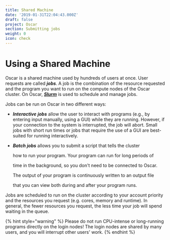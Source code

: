 ```yaml
---
title: Shared Machine
date: '2019-01-31T22:04:43.000Z'
draft: false
project: Oscar
section: Submitting jobs
weight: 0
icon: check
---
```


# Using a Shared Machine

Oscar is a shared machine used by hundreds of users at once. User requests are called _**jobs**_. A job is the combination of the resource requested and the program you want to run on the compute nodes of the Oscar cluster. On Oscar, [_**Slurm**_](https://slurm.schedmd.com) is used to schedule and manage jobs.

Jobs can be run on Oscar in two different ways:

* _**Interactive** **jobs**_ allow the user to interact with programs \(e.g., by entering input manually, using a GUI\) while they are running. However, if your connection to the system is interrupted, the job will abort. Small jobs with short run times or jobs that require the use of a GUI are best-suited for running interactively.
* _**Batch** **jobs**_ allows you to submit a script that tells the cluster

  how to run your program. Your program can run for long periods of

  time in the background, so you don't need to be connected to Oscar.

  The output of your program is continuously written to an output file

  that you can view both during and after your program runs.

Jobs are scheduled to run on the cluster according to your account priority and the resources you request \(e.g. cores, memory and runtime\). In general, the fewer resources you request, the less time your job will spend waiting in the queue.

{% hint style="warning" %}
Please do not run CPU-intense or long-running programs directly on the login nodes! The login nodes are shared by many users, and you will interrupt other users' work.
{% endhint %}







